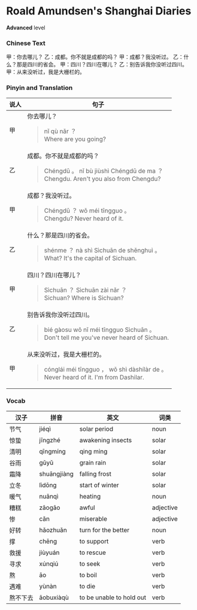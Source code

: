 # Roald Amundsen's Shanghai Diaries
**Advanced** level
### Chinese Text
甲：你去哪儿？
乙：成都。你不就是成都的吗？
甲：成都？我没听过。
乙：什么？那是四川的省会。
甲：四川？四川在哪儿？
乙：别告诉我你没听过四川。
甲：从来没听过，我是大栅栏的。

### Pinyin and Translation
|说人|句子|
|----|----|
|甲|你去哪儿？<blockquote>nǐ qù nǎr ？<br />Where are you going?</blockquote>|
|乙|成都。你不就是成都的吗？<blockquote>Chéngdū 。 nǐ bù jiùshì Chéngdū de ma ？<br />Chengdu. Aren't you also from Chengdu?</blockquote>|
|甲|成都？我没听过。<blockquote>Chéngdū ？ wǒ méi tīngguo 。<br />Chengdu? Never heard of it.</blockquote>|
|乙|什么？那是四川的省会。<blockquote>shénme ？ nà shì Sìchuān de shěnghuì 。<br />What? It's the capital of Sichuan.</blockquote>|
|甲|四川？四川在哪儿？<blockquote>Sìchuān ？ Sìchuān zài nǎr ？<br />Sichuan? Where is Sichuan?</blockquote>|
|乙|别告诉我你没听过四川。<blockquote>bié gàosu wǒ nǐ méi tīngguo Sìchuān 。<br />Don't tell me you've never heard of Sichuan.</blockquote>|
|甲|从来没听过，我是大栅栏的。<blockquote>cónglái méi tīngguo ， wǒ shì dàshílàr de 。<br />Never heard of it. I'm from Dashilar.</blockquote>|
### Vocab
|汉子|拼音|英文|词类|
|----|----|----|----|
|节气|jiéqì|solar period|noun|
|惊蛰|jīngzhé|awakening insects|solar|
|清明|qīngmíng|qing ming|solar|
|谷雨|gǔyǔ|grain rain|solar|
|霜降|shuāngjiàng|falling frost|solar|
|立冬|lìdōng|start of winter|solar|
|暖气|nuǎnqì|heating|noun|
|糟糕|zāogāo|awful|adjective|
|惨|cǎn|miserable|adjective|
|好转|hǎozhuǎn|turn for the better|noun|
|撑|chēng|to support|verb|
|救援|jiùyuán|to rescue|verb|
|寻求|xúnqiú|to seek|verb|
|熬|āo|to boil|verb|
|遇难|yùnàn|to die|verb|
|熬不下去|āobuxiàqù|to be unable to hold out|verb|